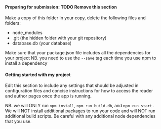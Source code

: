 #### Preparing for submission: TODO Remove this section ####

Make a copy of this folder
In your copy, delete the following files and folders:

* node_modules
* .git (the hidden folder with your git repository)
* database.db (your database)

Make sure that your package.json file includes all the dependencies for your project NB. you need to use
the ```--save``` tag each time you use npm to install a dependency

#### Getting started with my project ####

Edit this section to include any settings that should be adjusted in configuration files and concise instructions for
how to access the reader and author pages once the app is running.

NB. we will ONLY run ```npm install```, ```npm run build-db```, and ```npm run start``` . We will NOT install additional
packages to run your code and will NOT run additional build scripts. Be careful with any additional node dependencies
that you use.





